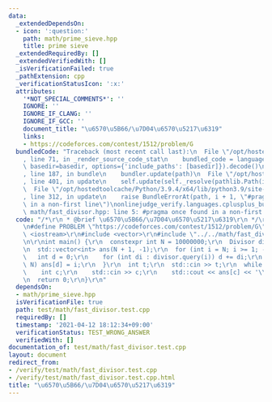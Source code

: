 ```yaml
---
data:
  _extendedDependsOn:
  - icon: ':question:'
    path: math/prime_sieve.hpp
    title: prime sieve
  _extendedRequiredBy: []
  _extendedVerifiedWith: []
  _isVerificationFailed: true
  _pathExtension: cpp
  _verificationStatusIcon: ':x:'
  attributes:
    '*NOT_SPECIAL_COMMENTS*': ''
    IGNORE: ''
    IGNORE_IF_CLANG: ''
    IGNORE_IF_GCC: ''
    document_title: "\u6570\u5B66/\u7D04\u6570\u5217\u6319"
    links:
    - https://codeforces.com/contest/1512/problem/G
  bundledCode: "Traceback (most recent call last):\n  File \"/opt/hostedtoolcache/Python/3.9.4/x64/lib/python3.9/site-packages/onlinejudge_verify/documentation/build.py\"\
    , line 71, in _render_source_code_stat\n    bundled_code = language.bundle(stat.path,\
    \ basedir=basedir, options={'include_paths': [basedir]}).decode()\n  File \"/opt/hostedtoolcache/Python/3.9.4/x64/lib/python3.9/site-packages/onlinejudge_verify/languages/cplusplus.py\"\
    , line 187, in bundle\n    bundler.update(path)\n  File \"/opt/hostedtoolcache/Python/3.9.4/x64/lib/python3.9/site-packages/onlinejudge_verify/languages/cplusplus_bundle.py\"\
    , line 401, in update\n    self.update(self._resolve(pathlib.Path(included), included_from=path))\n\
    \  File \"/opt/hostedtoolcache/Python/3.9.4/x64/lib/python3.9/site-packages/onlinejudge_verify/languages/cplusplus_bundle.py\"\
    , line 312, in update\n    raise BundleErrorAt(path, i + 1, \"#pragma once found\
    \ in a non-first line\")\nonlinejudge_verify.languages.cplusplus_bundle.BundleErrorAt:\
    \ math/fast_divisor.hpp: line 5: #pragma once found in a non-first line\n"
  code: "/*\r\n * @brief \u6570\u5B66/\u7D04\u6570\u5217\u6319\r\n */\r\n#define IGNORE\r\
    \n#define PROBLEM \"https://codeforces.com/contest/1512/problem/G\"\r\n\r\n#include\
    \ <iostream>\r\n#include <vector>\r\n#include \"../../math/fast_divisor.hpp\"\r\
    \n\r\nint main() {\r\n  constexpr int N = 10000000;\r\n  Divisor divisor(N);\r\
    \n  std::vector<int> ans(N + 1, -1);\r\n  for (int i = N; i >= 1; --i) {\r\n \
    \   int d = 0;\r\n    for (int di : divisor.query(i)) d += di;\r\n    if (d <=\
    \ N) ans[d] = i;\r\n  }\r\n  int t;\r\n  std::cin >> t;\r\n  while (t--) {\r\n\
    \    int c;\r\n    std::cin >> c;\r\n    std::cout << ans[c] << '\\n';\r\n  }\r\
    \n  return 0;\r\n}\r\n"
  dependsOn:
  - math/prime_sieve.hpp
  isVerificationFile: true
  path: test/math/fast_divisor.test.cpp
  requiredBy: []
  timestamp: '2021-04-12 18:12:34+09:00'
  verificationStatus: TEST_WRONG_ANSWER
  verifiedWith: []
documentation_of: test/math/fast_divisor.test.cpp
layout: document
redirect_from:
- /verify/test/math/fast_divisor.test.cpp
- /verify/test/math/fast_divisor.test.cpp.html
title: "\u6570\u5B66/\u7D04\u6570\u5217\u6319"
---
```

